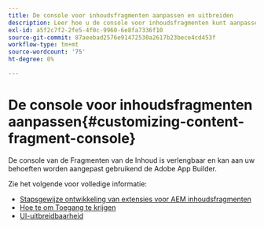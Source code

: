 ```yaml
---
title: De console voor inhoudsfragmenten aanpassen en uitbreiden
description: Leer hoe u de console voor inhoudsfragmenten kunt aanpassen
exl-id: a5f2c7f2-2fe5-4f0c-9960-6e8fa7336f10
source-git-commit: 87aeebad2576e91472530a2617b23bece4cd453f
workflow-type: tm+mt
source-wordcount: '75'
ht-degree: 0%

---
```


# De console voor inhoudsfragmenten aanpassen{#customizing-content-fragment-console}

De console van de Fragmenten van de Inhoud is verlengbaar en kan aan uw behoeften worden aangepast gebruikend de Adobe App Builder.

Zie het volgende voor volledige informatie:

* [Stapsgewijze ontwikkeling van extensies voor AEM inhoudsfragmenten](https://developer.adobe.com/uix/docs/services/aem-cf-console-admin/extension-development/#about-application)
* [Hoe te om Toegang te krijgen](https://developer.adobe.com/uix/docs/guides/get-access/)
* [UI-uitbreidbaarheid](https://developer.adobe.com/uix/docs/)
